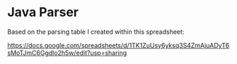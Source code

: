 # Java Parser

Based on the parsing table I created within this spreadsheet:

https://docs.google.com/spreadsheets/d/1TK1ZuUsy6yksq3S4ZmAjuADyT6sMoTJmC6Ggdlo2h5w/edit?usp=sharing
